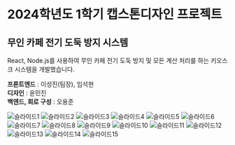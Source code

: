 # 2024학년도 1학기 캡스톤디자인 프로젝트

## 무인 카페 전기 도둑 방지 시스템

React, Node.js를 사용하여 무인 카페 전기 도둑 방지 및 모든 계산 처리를 하는 키오스크 시스템을 개발했습니다.

**프론트엔드** : 이성진(팀장), 임석현 <br>
**디자인** : 윤민진 <br>
**백엔드, 회로 구성** : 오용준 <br>

![슬라이드1](https://github.com/55yong/2024-Capstone/assets/132319467/a75a57ae-e974-406e-901a-d9134540010b)
![슬라이드2](https://github.com/55yong/2024-Capstone/assets/132319467/a4bc3b29-0731-4ce7-9e19-2bdb2bdf7458)
![슬라이드3](https://github.com/55yong/2024-Capstone/assets/132319467/f3a39f58-ba93-455c-b750-37032166afac)
![슬라이드4](https://github.com/55yong/2024-Capstone/assets/132319467/29fa2029-bb11-4c65-ad34-b3dd3a6e36a9)
![슬라이드5](https://github.com/55yong/2024-Capstone/assets/132319467/e4fd7258-d699-43f5-b6ad-16985c68dc77)
![슬라이드6](https://github.com/55yong/2024-Capstone/assets/132319467/8e8e50eb-c00f-4916-9c85-e80426ae84bc)
![슬라이드7](https://github.com/55yong/2024-Capstone/assets/132319467/95e3ee3a-0cdc-4464-a39b-9c25adfb27c4)
![슬라이드8](https://github.com/55yong/2024-Capstone/assets/132319467/ad068081-a279-4b15-9f9f-9567c167fddc)
![슬라이드9](https://github.com/55yong/2024-Capstone/assets/132319467/f81d2136-8672-4357-abdc-1ce1e651ef65)
![슬라이드10](https://github.com/55yong/2024-Capstone/assets/132319467/81999e93-623d-4945-8a03-92f9ec9144a4)
![슬라이드11](https://github.com/55yong/2024-Capstone/assets/132319467/932b3eeb-35f8-4b0e-a78e-b8417055be47)
![슬라이드12](https://github.com/55yong/2024-Capstone/assets/132319467/00e0405a-bf99-4b84-9d05-437a1a64d94e)
![슬라이드13](https://github.com/55yong/2024-Capstone/assets/132319467/1cbb52b0-b142-4fd8-aad5-107a65f921e2)
![슬라이드14](https://github.com/55yong/2024-Capstone/assets/132319467/ebf7fb17-108a-450b-a0c7-355f4a5cd0da)
![슬라이드15](https://github.com/55yong/2024-Capstone/assets/132319467/e3fd9942-68a9-4a82-a3b8-9080d9f9ee9a)
